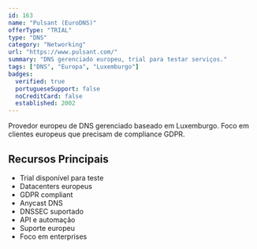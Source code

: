 ```yaml
---
id: 163
name: "Pulsant (EuroDNS)"
offerType: "TRIAL"
type: "DNS"
category: "Networking"
url: "https://www.pulsant.com/"
summary: "DNS gerenciado europeu, trial para testar serviços."
tags: ["DNS", "Europa", "Luxemburgo"]
badges:
  verified: true
  portugueseSupport: false
  noCreditCard: false
  established: 2002
---
```


Provedor europeu de DNS gerenciado baseado em Luxemburgo. Foco em clientes europeus que precisam de compliance GDPR.

## Recursos Principais

- Trial disponível para teste
- Datacenters europeus
- GDPR compliant
- Anycast DNS
- DNSSEC suportado
- API e automação
- Suporte europeu
- Foco em enterprises
